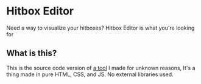 # Hitbox Editor
Need a way to visualize your hitboxes?
Hitbox Editor is what you're looking for

## What is this?
This is the source code version of [a tool](https://minamotion.itch.io/hitbox-editor) I made for unknown reasons, It's a thing made in pure HTML, CSS, and JS. No external libraries used.